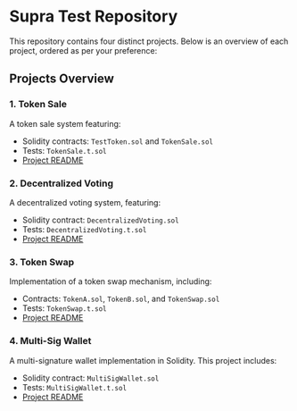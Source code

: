 # Supra Test Repository

This repository contains four distinct projects. Below is an overview of each project, ordered as per your preference:

## Projects Overview

### 1. Token Sale

A token sale system featuring:

- Solidity contracts: `TestToken.sol` and `TokenSale.sol`
- Tests: `TokenSale.t.sol`
- [Project README](https://github.com/MarkoJauregui/supra-test/tree/master/token-sale)

### 2. Decentralized Voting

A decentralized voting system, featuring:

- Solidity contract: `DecentralizedVoting.sol`
- Tests: `DecentralizedVoting.t.sol`
- [Project README](https://github.com/MarkoJauregui/supra-test/tree/master/voting)

### 3. Token Swap

Implementation of a token swap mechanism, including:

- Contracts: `TokenA.sol`, `TokenB.sol`, and `TokenSwap.sol`
- Tests: `TokenSwap.t.sol`
- [Project README](https://github.com/MarkoJauregui/supra-test/tree/master/token-swap)

### 4. Multi-Sig Wallet

A multi-signature wallet implementation in Solidity. This project includes:

- Solidity contract: `MultiSigWallet.sol`
- Tests: `MultiSigWallet.t.sol`
- [Project README](https://github.com/MarkoJauregui/supra-test/tree/master/multi-sig-wallet)
